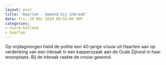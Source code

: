 ```yaml
---
layout: post
title: "Haarlem - Gewond bij inbraak"
date: Fri, 29 Mar 2019 09:53:00 GMT
categories: 
- noord-holland 
- haarlem 
---
```


Op vrijdagmorgen hield de politie een 40-jarige vrouw uit Haarlem aan op verdenking van een inbraak in een kapperszaak aan de Oude Zijlvest in haar woonplaats. Bij de inbraak raakte de vrouw gewond.

